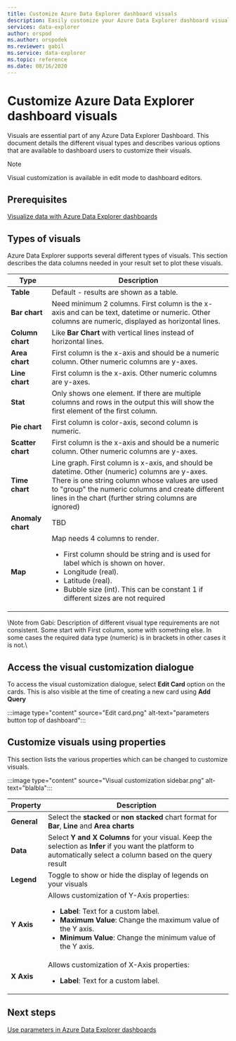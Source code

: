 ```yaml
---
title: Customize Azure Data Explorer dashboard visuals
description: Easily customize your Azure Data Explorer dashboard visuals
services: data-explorer
author: orspod
ms.author: orspodek
ms.reviewer: gabil
ms.service: data-explorer
ms.topic: reference
ms.date: 08/16/2020
---
```


# Customize Azure Data Explorer dashboard visuals

Visuals are essential part of any Azure Data Explorer Dashboard. This document details the different visual types and describes various options that are available to dashboard users to customize their visuals.

> [!NOTE]
> Visual customization is available in edit mode to dashboard editors.

## Prerequisites

[Visualize data with Azure Data Explorer dashboards](azure-data-explorer-dashboards.md)

## Types of visuals

Azure Data Explorer supports several different types of visuals. This section describes the data columns needed in your result set to plot these visuals.

|Type  |Description |
|---------|---------|
|**Table**    |    Default - results are shown as a table.   |
|**Bar chart**    |   Need minimum 2 columns. First column is the x-axis and can be text, datetime or numeric. Other columns are numeric, displayed as horizontal lines.   |
|**Column chart**    |   Like **Bar Chart** with vertical lines instead of horizontal lines.   |
|**Area chart**     |   First column is the x-axis and should be a numeric column. Other numeric columns are y-axes.      |
|**Line chart**     |     First column is the x-axis. Other numeric columns are y-axes.     |
|**Stat**     |    Only shows one element. If there are multiple columns and rows in the output this will show the first element of the first column.     |
|**Pie chart**     |    First column is color-axis, second column is numeric.     |
|**Scatter chart**     |    First column is the x-axis and should be a numeric column. Other numeric columns are y-axes.     |
|**Time chart**     |    Line graph. First column is x-axis, and should be datetime. Other (numeric) columns are y-axes. There is one string column whose values are used to "group" the numeric columns and create different lines in the chart (further string columns are ignored)     |
|**Anomaly chart**     |    TBD     |
|**Map**     |    Map needs 4 columns to render. <ul><li>First column should be string and is used for label which is shown on hover.</li><li>Longitude (real).</li><li>Latitude (real).</li><li>Bubble size (int). This can be constant 1 if different sizes are not required</li>   |

\\Note from Gabi: Description of different visual type requirements are not consistent. Some start with First column, some with something else. In some cases the required data type (numeric) is in brackets in other cases it is not.\\

## Access the visual customization dialogue

To access the visual customization dialogue, select **Edit Card** option on the cards. This is also visible at the time of creating a new card using **Add Query**

:::image type="content" source="Edit card.png" alt-text="parameters button top of dashboard":::

## Customize visuals using properties

This section lists the various properties which can be changed to customize visuals.

:::image type="content" source="Visual customization sidebar.png" alt-text="blalbla":::

|Property  |Description |
|---------|---------|
|**General**    |    Select the **stacked** or **non stacked** chart format for **Bar**, **Line** and **Area charts**   |
|**Data**    |   Select **Y and X Columns** for your visual. Keep the selection as **Infer** if you want the platform to automatically select a column based on the query result    |
|**Legend**    |   Toggle to show or hide the display of legends on your visuals   |
|**Y Axis**     |   Allows customization of Y-Axis properties: <ul><li>**Label**: Text for a custom label. </li><li>**Maximum Value**: Change the maximum value of the Y axis.  </li><li>**Minimum Value**: Change the minimum value of the Y axis.  </li></ul>      |
|**X Axis**     |    Allows customization of X-Axis properties: <ul><li>**Label**: Text for a custom label. </li>     |

## Next steps

[Use parameters in Azure Data Explorer dashboards](../../Source/repos/dataexplorer-docs-pr/data-explorer/dashboard-parameters.md)